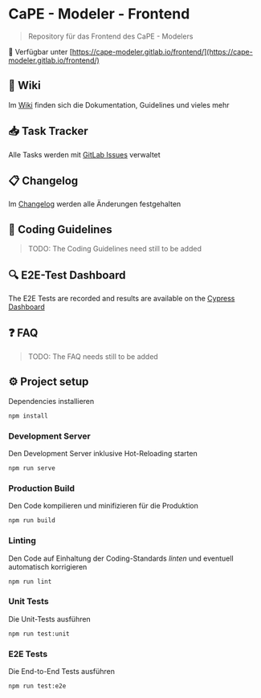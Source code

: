 # CaPE - Modeler - Frontend

> Repository für das Frontend des CaPE - Modelers

:rocket: Verfügbar unter [https://cape-modeler.gitlab.io/frontend/](https://cape-modeler.gitlab.io/frontend/)

## :book: Wiki

Im [Wiki](https://gitlab.com/cape-modeler/frontend/wikis/home) finden sich die Dokumentation, Guidelines und vieles mehr

## :inbox_tray: Task Tracker

Alle Tasks werden mit [GitLab Issues](https://gitlab.com/cape-modeler/frontend/issues) verwaltet

## :clipboard: Changelog

Im [Changelog](https://gitlab.com/cape-modeler/frontend/blob/master/CHANGELOG.md) werden alle Änderungen festgehalten

## :flashlight: Coding Guidelines

> TODO: The Coding Guidelines need still to be added

## :mag: E2E-Test Dashboard

The E2E Tests are recorded and results are available on the [Cypress Dashboard](https://dashboard.cypress.io/#/projects/6623by/runs)

## :question: FAQ

> TODO: The FAQ needs still to be added

## :gear: Project setup

Dependencies installieren

```
npm install
```

### Development Server

Den Development Server inklusive Hot-Reloading starten

```
npm run serve
```

### Production Build

Den Code kompilieren und minifizieren für die Produktion

```
npm run build
```

### Linting

Den Code auf Einhaltung der Coding-Standards *linten* und eventuell automatisch korrigieren

```
npm run lint
```

### Unit Tests

Die Unit-Tests ausführen

```
npm run test:unit
```

### E2E Tests

Die End-to-End Tests ausführen

```
npm run test:e2e
```
